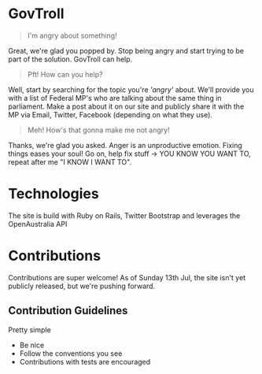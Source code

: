 # GovTroll

> I'm angry about something!

Great, we're glad you popped by.  Stop being angry and start trying to be part of the solution.  GovTroll can help.

> Pft!  How can you help?

Well, start by searching for the topic you're *'angry'* about.  We'll provide you with a list of Federal MP's who are talking about the same thing in parliament.  Make a post about it on our site and publicly share it with the MP via Email, Twitter, Facebook (depending on what they use).

> Meh!  How's that gonna make me not angry!

Thanks, we're glad you asked.  Anger is an unproductive emotion.  Fixing things eases your soul!  Go on, help fix stuff -> YOU KNOW YOU WANT TO, repeat after me "I KNOW I WANT TO".

# Technologies

The site is build with Ruby on Rails, Twitter Bootstrap and leverages the OpenAustralia API
 
# Contributions
 
Contributions are super welcome!  As of Sunday 13th Jul, the site isn't yet publicly released, but we're pushing forward.
 
## Contribution Guidelines
 
Pretty simple
 
 - Be nice
 - Follow the conventions you see
 - Contributions with tests are encouraged